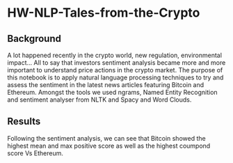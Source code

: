 # HW-NLP-Tales-from-the-Crypto

## Background

A lot happened recently in the crypto world, new regulation, environmental impact...
All to say that investors sentiment analysis became more and more important to understand price actions in the crypto market. 
The purpose of this notebook is to apply natural language processing techniques to try and assess the sentiment in the latest news articles featuring Bitcoin and Ethereum. Amongst the tools we used ngrams, Named Entity Recognition and sentiment analyser from NLTK and Spacy and Word Clouds.

## Results

Following the sentiment analysis, we can see that Bitcoin showed the highest mean and max positive score as well as the highest coumpond score Vs Ethereum. 